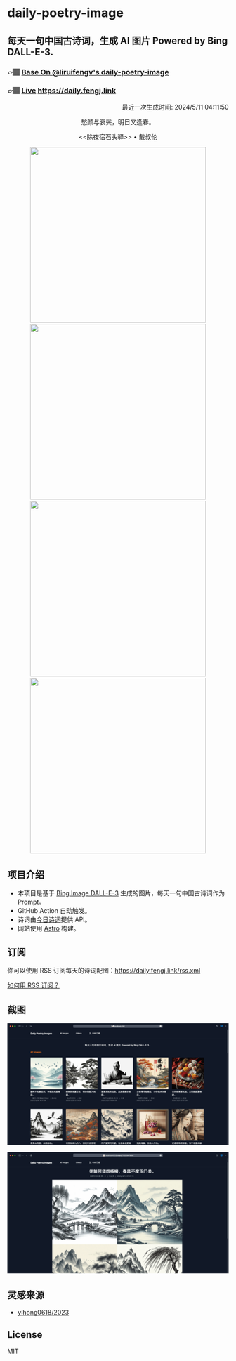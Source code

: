 
# daily-poetry-image

## 每天一句中国古诗词，生成 AI 图片 Powered by Bing DALL-E-3.

### 👉🏽 [Base On @liruifengv's daily-poetry-image](https://github.com/liruifengv/daily-poetry-image)

### 👉🏽 [Live](https://daily.fengj.link) https://daily.fengj.link

<p align="right">
  最近一次生成时间: 2024/5/11 04:11:50
</p>
<p align="center">
愁颜与衰鬓，明日又逢春。
</p>
<p align="center">
<<除夜宿石头驿>> • 戴叔伦
</p>
<p align="center">
<img src="https://tse1.mm.bing.net/th/id/OIG1.cWCM9pgBYKRzFY_wNtL9" height="400" width="400" />
<img src="https://tse2.mm.bing.net/th/id/OIG1.nhnC.6b7XYtge8prAJZu" height="400" width="400" />
<img src="https://tse2.mm.bing.net/th/id/OIG1.ge5mLbcQOVobHJwKuKAB" height="400" width="400" />
<img src="https://tse3.mm.bing.net/th/id/OIG1.SekSIRHjWRv2FROVW7C4" height="400" width="400" />
</p>

## 项目介绍

-   本项目是基于 [Bing Image DALL-E-3](https://www.bing.com/images/create) 生成的图片，每天一句中国古诗词作为 Prompt。
-   GitHub Action 自动触发。
-   诗词由[今日诗词](https://www.jinrishici.com/)提供 API。
-   网站使用 [Astro](https://astro.build) 构建。

## 订阅

你可以使用 RSS 订阅每天的诗词配图：https://daily.fengj.link/rss.xml

[如何用 RSS 订阅？](https://zhuanlan.zhihu.com/p/55026716)

## 截图

![图片列表](./screenshots/Snipaste_2023-12-28_21-00-26.png)

![图片详情](./screenshots/Snipaste_2023-12-28_21-00-53.png)

## 灵感来源

-   [yihong0618/2023](https://github.com/yihong0618/2023)

## License

MIT
